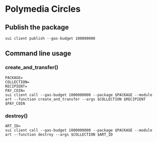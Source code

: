 # Polymedia Circles

## Publish the package
```
sui client publish --gas-budget 100000000
```

## Command line usage

### create_and_transfer()
```
PACKAGE=
COLLECTION=
RECIPIENT=
PAY_COIN=
sui client call --gas-budget 1000000000 --package $PACKAGE --module art --function create_and_transfer --args $COLLECTION $RECIPIENT $PAY_COIN
```

### destroy()
```
ART_ID=
sui client call --gas-budget 1000000000 --package $PACKAGE --module art --function destroy --args $COLLECTION $ART_ID
```
